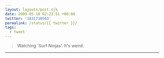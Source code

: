```yaml
---
layout: layouts/post.njk
date: 2009-05-18 02:23:51 +00:00
twitter: '1831710563'
permalink: /status/{{ twitter }}/
tags: 
  - tweet
---
```


> Watching 'Surf Ninjas'. It's weird.

---
